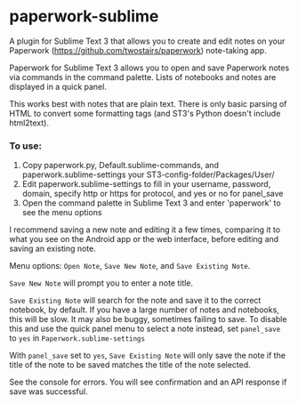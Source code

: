 # paperwork-sublime
A plugin for Sublime Text 3 that allows you to create and edit notes on your Paperwork (https://github.com/twostairs/paperwork) note-taking app.

Paperwork for Sublime Text 3 allows you to open and save Paperwork notes via commands in the command palette. Lists of notebooks and notes are displayed in a quick panel.

This works best with notes that are plain text. There is only basic parsing of HTML to convert some formatting tags (and ST3's Python doesn't include html2text).

### To use:
1. Copy paperwork.py, Default.sublime-commands, and paperwork.sublime-settings your ST3-config-folder/Packages/User/
2. Edit paperwork.sublime-settings to fill in your username, password, domain, specify http or https for protocol, and yes or no for panel_save
3. Open the command palette in Sublime Text 3 and enter 'paperwork' to see the menu options

I recommend saving a new note and editing it a few times, comparing it to what you see on the Android app or the web interface, before editing and saving an existing note.

Menu options: `Open Note`, `Save New Note`, and `Save Existing Note`. 

`Save New Note` will prompt you to enter a note title.

`Save Existing Note` will search for the note and save it to the correct notebook, by default. If you have a large number of notes and notebooks, this will be slow. It may also be buggy, sometimes failing to save. To disable this and use the quick panel menu to select a note instead, set `panel_save` to `yes` in `Paperwork.sublime-settings`

With `panel_save` set to `yes`, `Save Existing Note` will only save the note if the title of the note to be saved matches the title of the note selected. 

See the console for errors. You will see confirmation and an API response if save was successful.
